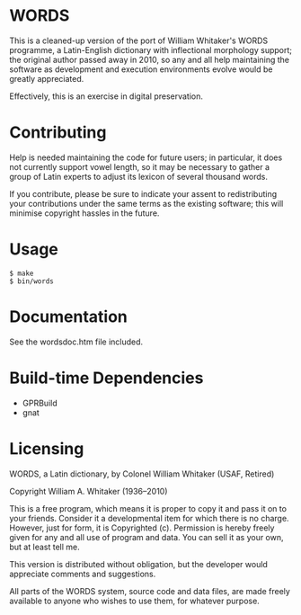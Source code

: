WORDS
=====

This is a cleaned-up version of the port of William Whitaker's WORDS
programme, a Latin-English dictionary with inflectional morphology
support; the original author passed away in 2010, so any and all help
maintaining the software as development and execution environments evolve
would be greatly appreciated.

Effectively, this is an exercise in digital preservation.

Contributing
============

Help is needed maintaining the code for future users; in particular, it
does not currently support vowel length, so it may be necessary to gather
a group of Latin experts to adjust its lexicon of several thousand words.

If you contribute, please be sure to indicate your assent to redistributing
your contributions under the same terms as the existing software; this
will minimise copyright hassles in the future.

Usage
=====

    $ make
    $ bin/words

Documentation
=============

See the wordsdoc.htm file included.

Build-time Dependencies
=======================

* GPRBuild
* gnat

Licensing
=========

WORDS, a Latin dictionary, by Colonel William Whitaker (USAF, Retired)

Copyright William A. Whitaker (1936–2010)

This is a free program, which means it is proper to copy it and pass
it on to your friends. Consider it a developmental item for which
there is no charge. However, just for form, it is Copyrighted
(c). Permission is hereby freely given for any and all use of program
and data. You can sell it as your own, but at least tell me.

This version is distributed without obligation, but the developer
would appreciate comments and suggestions.

All parts of the WORDS system, source code and data files, are made freely
available to anyone who wishes to use them, for whatever purpose.
